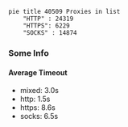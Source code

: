 
```mermaid
pie title 40509 Proxies in list
    "HTTP" : 24319
    "HTTPS": 6229
    "SOCKS" : 14874
```

### Some Info
#### Average Timeout

- mixed: 3.0s
- http: 1.5s
- https: 8.6s
- socks: 6.5s